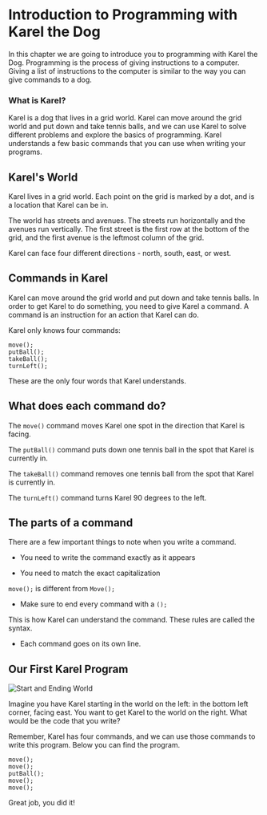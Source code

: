 # Introduction to Programming with Karel the Dog

In this chapter we are going to introduce you to programming with Karel the Dog. Programming is the process of
giving instructions to a computer. Giving a list of instructions to the computer is similar to the way you can give commands to a dog.

### What is Karel?

Karel is a dog that lives in a grid world. Karel can move around the grid world and put down and take tennis balls,
and we can use Karel to solve different problems and explore the basics of programming. Karel understands a few basic commands that you can use when writing your programs.

## Karel's World

Karel lives in a grid world. Each point on the grid is marked by a dot, and is a location that Karel can be in.

The world has streets and avenues. The streets run horizontally and the avenues run vertically. The first street is the first row at the bottom of the grid, and the first avenue is the leftmost column of the grid.

Karel can face four different directions - north, south, east, or west.

## Commands in Karel

Karel can move around the grid world and put down and take tennis balls. In order to get Karel to do something,
you need to give Karel a command. A command is an instruction for an action that Karel can do.

Karel only knows four commands:

    move();
    putBall();
    takeBall();
    turnLeft();

These are the only four words that Karel understands.

## What does each command do?

The `move()` command moves Karel one spot in the direction that Karel is facing.

The `putBall()` command puts down one tennis ball in the spot that Karel is currently in.

The `takeBall()` command removes one tennis ball from the spot that Karel is currently in.

The `turnLeft()` command turns Karel 90 degrees to the left.

## The parts of a command

There are a few important things to note when you write a command.

* You need to write the command exactly as it appears

* You need to match the exact capitalization

`move();` is different from `Move();`

* Make sure to end every command with a `();`

This is how Karel can understand the command. These rules are called the syntax.

* Each command goes on its own line.

## Our First Karel Program

![Start and Ending World](https://www.evernote.com/shard/s4/sh/ecab1bdc-c74d-4394-b92c-11790f95a86f/c3b1398ee6eb5154c4a9601e3c03ec50/deep/0/Introduction-to-Programming-With-Karel---CodeHS.png)

Imagine you have Karel starting in the world on the left: in the bottom left corner, facing east. You want to get Karel to the world on the right. What would be the code that you write?

Remember, Karel has four commands, and we can use those commands to write this program. Below you can find the program.

```
move();
move();
putBall();
move();
move();
```

Great job, you did it!









